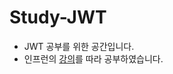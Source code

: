 # Study-JWT
- JWT 공부를 위한 공간입니다.
- 인프런의 [강의](https://www.inflearn.com/course/%EC%8A%A4%ED%94%84%EB%A7%81%EB%B6%80%ED%8A%B8-jwt/dashboard)를 따라 공부하였습니다.
